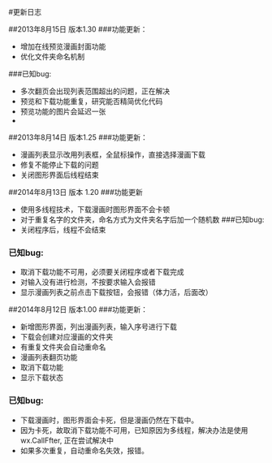 #更新日志

##2013年8月15日 版本1.30
###功能更新：
* 增加在线预览漫画封面功能
* 优化文件夹命名机制

###已知bug:
* 多次翻页会出现列表范围超出的问题，正在解决
* 预览和下载功能重复，研究能否精简优化代码
* 预览功能的图片会延迟一张
*
##2013年8月14日 版本1.25
###功能更新：
* 漫画列表显示改用列表框，全鼠标操作，直接选择漫画下载
* 修复不能停止下载的问题
* 关闭图形界面后线程结束

##2014年8月13日 版本 1.20
###功能更新
* 使用多线程技术，下载漫画时图形界面不会卡顿
* 对于重复名字的文件夹，命名方式为文件夹名字后加一个随机数
###已知bug:
* 关闭程序后，线程不会结束

### 已知bug:
* 取消下载功能不可用，必须要关闭程序或者下载完成
* 对输入没有进行检测，不按要求输入会报错
* 显示漫画列表之前点击下载按钮，会报错（体力活，后面改）

##2014年8月12日 版本1.00
###功能更新：
* 新增图形界面，列出漫画列表，输入序号进行下载
* 下载会创建对应漫画的文件夹
* 有重复文件夹会自动重命名
* 漫画列表翻页功能
* 取消下载功能
* 显示下载状态

### 已知bug:
* 下载漫画时，图形界面会卡死，但是漫画仍然在下载中。
* 因为卡死，故取消下载功能不可用，已知原因为多线程，解决办法是使用wx.CallFfter, 正在尝试解决中
* 如果多次重复，自动重命名失效，报错。
